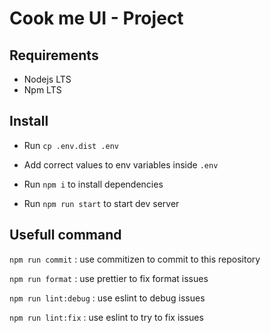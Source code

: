 # Cook me UI - Project

## Requirements

- Nodejs LTS
- Npm LTS

## Install

- Run `cp .env.dist .env`

- Add correct values to env variables inside `.env`

- Run `npm i` to install dependencies

- Run `npm run start` to start dev server

## Usefull command

`npm run commit` : use commitizen to commit to this repository

`npm run format` : use prettier to fix format issues

`npm run lint:debug` : use eslint to debug issues

`npm run lint:fix` : use eslint to try to fix issues
